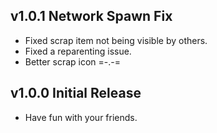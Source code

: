 ## v1.0.1 Network Spawn Fix
- Fixed scrap item not being visible by others.
- Fixed a reparenting issue.
- Better scrap icon =-.-=

## v1.0.0 Initial Release
- Have fun with your friends.